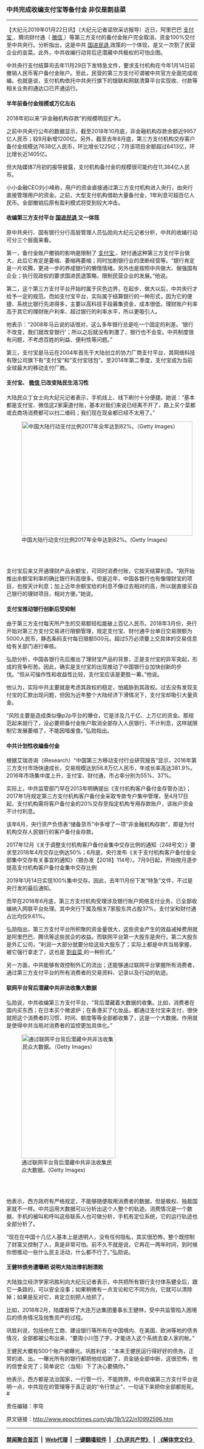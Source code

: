 ### 中共完成收编支付宝等备付金 非仅是割韭菜
------------------------

<p>
 【大纪元2019年01月22日讯】（大纪元记者梁欣采访报导）近日，阿里巴巴
 <a href="http://www.epochtimes.com/gb/tag/%E6%94%AF%E4%BB%98%E5%AE%9D.html">
  支付宝
 </a>
 、腾讯财付通（
 <a href="http://www.epochtimes.com/gb/tag/%E5%BE%AE%E4%BF%A1.html">
  微信
 </a>
 ）等第三方支付的备付金账户完全取消，资金100%交付至中共央行。分析指出，这是中共
 <a href="http://www.epochtimes.com/gb/tag/%E5%9B%BD%E8%BF%9B%E6%B0%91%E9%80%80.html">
  国进民退
 </a>
 政策的一个体现，是又一次割了民营企业的韭菜。此外，中共收编行动背后还潜藏中共极权的可怕企图。
</p>
<p>
 中共央行支付结算司去年11月29日下发特急文件，要求支付机构在今年1月14日前撤销人民币客户备付金账户。至此，民营的第三方支付可谓被中共官方全面完成收编。也就是说，支付机构依托中共央行旗下的银联和网联清算平台实现收、付款等相关业务的通达口已开通运行。
</p>
<h4>
 半年前备付金规模或万亿左右
</h4>
<p>
 2018年初以来“非金融机构存款”的规模明显扩大。
</p>
<p>
 之前中共央行公布的数据显示，截至2018年10月底，非金融机构存款余额近9957亿人民币；较9月新增1200亿。另外，截至去年8月底，第三方支付机构交存客户备付金规模达7638亿人民币，环比增长1225亿；7月该项目余额超过6413亿，环比增长近1405亿。
</p>
<p>
 但大陆媒体7月初的报导披露，支付机构备付金的规模很可能约在11,384亿人民币。
</p>
<p>
 小小金融CEO刘小峰称，用户的资金直接通过第三方支付机构进入央行，由央行直接管理用户的资金。之前，大型支付机构借助大量备付金，1年利息可超百亿人民币。全部撤销后原有盈利模式将受到较大冲击。
</p>
<h4>
 收编第三方支付平台
 <a href="http://www.epochtimes.com/gb/tag/%E5%9B%BD%E8%BF%9B%E6%B0%91%E9%80%80.html">
  国进民退
 </a>
 又一体现
</h4>
<p>
 原中共央行、国有银行分行高层管理人员弘勋向大纪元记者分析，中共的收编行动可分三个层面来看。
</p>
<p>
 第一，备付金账户撤销的影响是限制了
 <a href="http://www.epochtimes.com/gb/tag/%E6%94%AF%E4%BB%98%E5%AE%9D.html">
  支付宝
 </a>
 、财付通这种第三方支付平台做大，此后它肯定是萎缩、萎缩再萎缩；同时加剧银行业的垄断经营等。“银行肯定是一片欢腾，更进一步的养成银行的懒惰情绪。另外也是按照中共做大、做强国有企业；执行现政权的要求国进民退策略，限制民营企业的发展。”他说。
</p>
<p>
 第二，这个第三方支付平台开始时属于灰色边界，在起步、做大以后，中共央行才给予一定的规范。而如支付宝平台，实际属于结算银行的一种形式，因为它的便捷、系统比银行先进得多，主要以高科技手段募集资金，成本很低，理财账户利率高于其它的理财账户利率、超过银行的利率水平，所以更吸引人。
</p>
<p>
 他表示：“2008年马云说的话很对，这么多年银行总是吃一个固定的利差。‘银行不改变，我们就改变银行’；所以之后就没有刺激了，银行也不会变。中共制度很有问题，不考虑百姓的利益、便利性等问题。”
</p>
<p>
 第三，支付宝是马云在2004年首先于大陆创立的协力厂商支付平台，其网络科技有限公司旗下有“支付宝”和“支付宝钱包”。至2014年第二季度，支付宝成为当前全球最大的移动支付厂商。
</p>
<h4>
 支付宝、
 <a href="http://www.epochtimes.com/gb/tag/%E5%BE%AE%E4%BF%A1.html">
  微信
 </a>
 已改变陆民生活习性
</h4>
<p>
 大陆民众丁女士向大纪元记者表示，手机线上、线下刷付十分便捷。她说：“基本都是支付宝、微信这2家渠道付账，基本对我们来说已经离不开了，路上买个菜都或去商场消费都可以扫二维码；我们现在现金都已经不太用了。”
</p>
<figure class="wp-caption aligncenter" id="attachment_10992615" style="width: 450px">
 <a href="http://i.epochtimes.com/assets/uploads/2019/01/286569_medium-600x400.jpg">
  <img alt="中国大陆行动支付比例2017年全年达到82%。（Getty Images）" class="size-medium wp-image-10992615" height="300" src="http://i.epochtimes.com/assets/uploads/2019/01/286569_medium-600x400-450x300.jpg" width="450"/>
 </a>
 <br/><figcaption class="wp-caption-text">
  中国大陆行动支付比例2017年全年达到82%。(Getty Images)
 </figcaption><br/>
</figure><br/>
<p>
 支付宝后来又开通理财产品余额宝，可同时消费付账，它按天结算利息。“刚开始推出余额宝利率的确比银行利高很多。但是近年，中国各银行也有像理财宝的项目，也按天计利息；加上近年余额宝给的利息不像过去相对的高，所以就直接买自己银行的理财项目，相对方便。”她说。
</p>
<h4>
 支付宝推动银行创新后受抑制
</h4>
<p>
 由于第三方支付每天所产生的交易额轻松能破上百亿人民币。2018年3月份，央行开始对第三方支付交易进行限额管理，规定支付宝、财付通平台单日交易限额为5000人民币，静态条码支付每日限额500元。超过5万必须要上交具体的交易信息给有关部门进行审核。
</p>
<p>
 弘勋分析，中国各银行先后推出了理财宝产品的背景，正是支付宝的异军突起，形成的竞争形势。因此，确实是支付宝的出现推动了中国银行业加快创新的步伐。“但从可操作性和收益性比较，支付宝应该是更胜一筹。”他说。
</p>
<p>
 他认为，实际中共主要就是考虑其政权的稳定，怕威胁到其政权。过去没有发现支付宝的汇款出现问题，但因为近年整个大陆经济下滑情况下，支付宝却吸引大量资金。
</p>
<p>
 “风险主要是造成类似像p2p平台的爆仓，它是涉及几千亿、上万亿的资金。那规范起来就行了，没必要把备付金账户取消全部存入人民银行，不计利息，这样就限制它发展萎缩了，不能因噎废食。”弘勋指出。
</p>
<h4>
 中共计划性收编备付金
</h4>
<p>
 根据艾瑞咨询（iResearch）“中国第三方移动支付行业研究报告”显示，2016年第三方支付市场快速成长，交易规模达到58.8万亿人民币，年成长率高达381.9%。2016年市场集中度上升，支付宝、财付通，市占率分别为55%、37%。
</p>
<p>
 实际上，中共监管部门早在2013年明确提出《支付机构客​​户备付金存管办法》；2017年1月规定第三方支付机构客户备付金采取专款专户集中管理，至4月17日起，支付机构需将客户备付金的20%交存至指定机构专用存款账户，该账户资金不计付利息。
</p>
<p>
 该年6月，央行资产负债表“储备货币”中多增了一项“非金融机构存款”，即是为付机构交存人民银行的客户备付金存款。
</p>
<p>
 2017年12月《关于调整支付机构客户备付金集中交存比例的通知（248号文）》要求至2018年4月交存比例达50%；6月底，央行发布《关于支付机构客户备付金全部集中交存有关事宜的通知》（银办发【2018】114号）。7月9日起，开始按月逐步提高支付机构客户备付金集中交存比例
</p>
<p>
 2019年1月14日实现100%集中交存。因此，去年11月份下发“特急”文件，不过是央行发的最后通知。
</p>
<p>
 而早在2018年6月底，第三方支付机构受理涉及银行账户网络支付业务，已全部收编纳入网联平台处理。其中央行下属及相关7家股东共占股37%，支付宝和财付通占比均仅9.61%。
</p>
<p>
 弘勋指出，第三方支付平台所积聚的资金量很大，这些资金产生的效益减掉费用就是阿里巴巴、腾讯等这些民企的收益。而联网平台第一大股东是央行，第二大股东是外汇公司，“利润一大部分就要分给这些大股东了；实际上都是中共当局掌握，被它强行拿走了，这也是
 <a href="http://www.epochtimes.com/gb/tag/%E5%89%B2%E9%9F%AD%E8%8F%9C.html">
  割韭菜
 </a>
 的一种形式。”
</p>
<p>
 另一方面，中共能够有效控制外汇的流出；还能够通过联网平台掌握所有消费者，通过第三方支付平台的所有消费者的交易资料、记录以及行动的轨迹。
</p>
<h4>
 联网平台背后潜藏中共非法收集大数据
</h4>
<p>
 弘勋说，中共收编第三方支付平台，“背后潜藏着大数据的收集。比如，消费者在国内买东西；在日本买个微波炉；在香港买了化妆品，都通过支付宝来支付，很快就把这个消费者的习惯、时间、额度等等全部都收集了，这是一个大数据。作用就是使得中共当局对消费者的监控更加具体化。”
</p>
<figure class="wp-caption aligncenter" id="attachment_10992633" style="width: 247px">
 <a href="http://i.epochtimes.com/assets/uploads/2019/01/284290_medium.jpg">
  <img alt="通过联网平台背后潜藏中共非法收集民众大数据。（Getty Images）" class=" wp-image-10992633" height="326" src="http://i.epochtimes.com/assets/uploads/2019/01/284290_medium-450x594.jpg" width="247"/>
 </a>
 <br/><figcaption class="wp-caption-text">
  通过联网平台背后潜藏中共非法收集民众大数据。(Getty Images)
 </figcaption><br/>
</figure><br/>
<p>
 他表示，西方政府有严格规定，不能够随便取用消费者的数据，但是极权、独裁国家就不一样。中共运用大数据可以分析出这个人整个的轨迹。消费情况是一个数据，手机的被叫和呼叫这些联系人也可做分析，手机有定位系统，它的运行轨迹也全部分析了。
</p>
<p>
 “现在在中国十几亿人基本上是透明人，没有任何隐私，其实很恐怖，整个既控制了财富又控制了人，真是非常可怕。前不久不就是说，它再花一两年时间，到时候你想推动一些什么民主活动，什么都不行了。”弘勋说。
</p>
<h4>
 王健林债务遭曝晒 说明大陆法律机制溃败
</h4>
<p>
 大陆独立经济学家巩胜利向大纪元记者表示，中共把所有银行支付体系健全后，跟它一条路的，可以安全没事；如果稍微有一点言论和它不同方向，它就可以清除掉；如果是反对它，肯定立刻把人给抓了。
</p>
<p>
 比如，2018年2月，陆媒报导了大连万达集团董事长王健林，受中共监管陷入困境后的债务情况及抛售资产的过程。
</p>
<p>
 巩胜利说，包括他在工商、建设银行等所有在中国境内、在美国、欧洲等地的债务情况，全部都被公布出来，“要周小川签了字，才能进入这个系统去查人家的帐。”
</p>
<p>
 王健民大概有500个账户被曝光。巩胜利说：“本来王健民运行得好好的债务，正常的进、出。一曝光所有的银行都把他给掐断了，资金链全部中断，这很恐怖，他的信誉全完了；简单说它（当局）下了决心要搞你。”
</p>
<p>
 他表示，西方都是法治国家，一行管一行，不能跨界。中共收编第三方支付平台说明一点，中共现在的管理等于真正说的“令行禁止”，一句话下来把你全部都扼死。#
</p>
<p>
 责任编辑：李穹
</p>

原文链接：http://www.epochtimes.com/gb/19/1/22/n10992596.htm


------------------------
#### [禁闻聚合首页](https://github.com/gfw-breaker/banned-news/blob/master/README.md) &nbsp;|&nbsp; [Web代理](https://github.com/gfw-breaker/open-proxy/blob/master/README.md) &nbsp;|&nbsp; [一键翻墙软件](https://github.com/gfw-breaker/nogfw/blob/master/README.md) &nbsp;|&nbsp; [《九评共产党》](https://github.com/gfw-breaker/9ping.md/blob/master/README.md#九评之一评共产党是什么) &nbsp;|&nbsp; [《解体党文化》](https://github.com/gfw-breaker/jtdwh.md/blob/master/README.md#绪论)